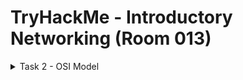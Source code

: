 #  TryHackMe - Introductory Networking (Room 013)

<details><summary>Task 2 - OSI Model</summary>
<p>

## Task 2.1

### Q: Which layer would choose to send data over TCP or UDP?

A: 4 - Transport Layer

## Task 2.2

### Q: Which layer checks received packets to make sure that they have not been corrupted?

A: 2 - Data Link

## Task 2.3

### Q: In which layer would data be formatted in preparation for transmission?

A: 2 - Data Link

## Task 2.4

### Q: Which layer transmits and receives data?

A: 1 - Physical

## Task 2.5

### Q: Which layer encrypts, compresses, or otherwise transforms the initial data to give it a standardised format?

A: 6 - Presentation

## Task 2.6

### Q: Which layer tracks communications between the host and receiving computers

A: 5 - Session

## Task 2.7

### Q: Which layer accepts communication requests from applications?

A: 7 - Application

## Task 2.8

### Q: Which layer handles logical addressing?

A: 3 - Network

## Task 2.9 

### Q: When sending data over TCP, what would you call the "bite-sized" pieces of data?

A: Segments

## Task 2.10

### Q: Which layer would the FTP protocol communicate with?

A: 7 - Application

## Task 2.11

### Q: Which transport layer protocol would be best suited to transmit a live video?

A: UDP

</p>
</details>

